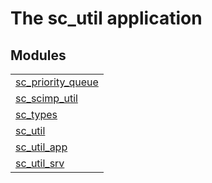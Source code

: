 

# The sc_util application #


## Modules ##


<table width="100%" border="0" summary="list of modules">
<tr><td><a href="sc_priority_queue.md" class="module">sc_priority_queue</a></td></tr>
<tr><td><a href="sc_scimp_util.md" class="module">sc_scimp_util</a></td></tr>
<tr><td><a href="sc_types.md" class="module">sc_types</a></td></tr>
<tr><td><a href="sc_util.md" class="module">sc_util</a></td></tr>
<tr><td><a href="sc_util_app.md" class="module">sc_util_app</a></td></tr>
<tr><td><a href="sc_util_srv.md" class="module">sc_util_srv</a></td></tr></table>

